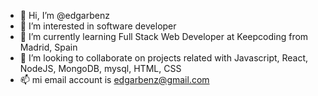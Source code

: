 - 👋 Hi, I’m @edgarbenz
- 👀 I’m interested in software developer
- 🌱 I’m currently learning Full Stack Web Developer at Keepcoding from Madrid, Spain
- 💞️ I’m looking to collaborate on projects related with Javascript, React, NodeJS, MongoDB, mysql, HTML, CSS
- 📫 mi email account is edgarbenz@gmail.com

<!---
edgarbenz/edgarbenz is a ✨ special ✨ repository because its `README.md` (this file) appears on your GitHub profile.
You can click the Preview link to take a look at your changes.
--->
